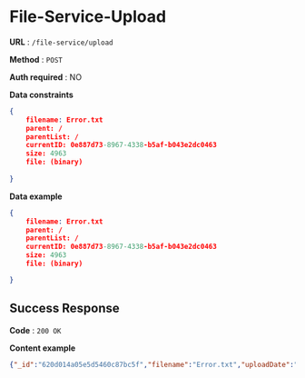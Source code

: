 # File-Service-Upload

**URL** : `/file-service/upload`

**Method** : `POST`

**Auth required** : NO

**Data constraints**

```json
{
    filename: Error.txt
    parent: /
    parentList: /
    currentID: 0e887d73-8967-4338-b5af-b043e2dc0463
    size: 4963
    file: (binary)
    
}
```
**Data example**

```json
{
    filename: Error.txt
    parent: /
    parentList: /
    currentID: 0e887d73-8967-4338-b5af-b043e2dc0463
    size: 4963
    file: (binary)

}
```

## Success Response

**Code** : `200 OK`

**Content example**

```json
{"_id":"620d014a05e5d5460c87bc5f","filename":"Error.txt","uploadDate":"2022-02-16T13:51:06.801Z","length":4963,"metadata":{"owner":"61f7b576ac857c0c106c4112","parent":"/","parentList":"/","hasThumbnail":false,"thumbnailID":"","isVideo":false,"size":"4963","IV":{"type":"Buffer","data":[154,125,109,140,90,160,254,107,96,137,89,149,138,28,25,66]},"s3ID":"84a38c28-32ed-4411-a482-3ac035b84d74"},"__v":0}
```
